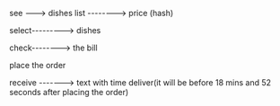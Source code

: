see ---> dishes list --------> price   (hash)

select---------> dishes 

check--------> the bill

place the order

receive -------> text with time deliver(it will be before 18 mins and 52 seconds after placing the order)



